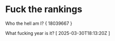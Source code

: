 # Fuck the rankings

Who the hell am I?
{ 18039667 }

What fucking year is it?
[ 2025-03-30T18:13:20Z ]
